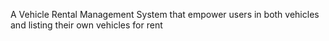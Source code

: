 A Vehicle Rental Management System that empower users in both vehicles and listing their own vehicles for rent
